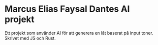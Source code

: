 # Marcus Elias Faysal Dantes AI projekt

Ett projekt som använder AI för att generera en låt baserat på input toner. Skrivet med JS och Rust.
